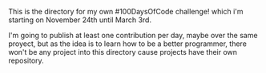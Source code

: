 This is the directory for my own #100DaysOfCode challenge! which i'm starting on November 24th until March 3rd.

I'm going to publish at least one contribution per day, maybe over the same proyect, but as the idea is to learn how to be
a better programmer, there won't be any project into this directory cause projects have their own repository.

